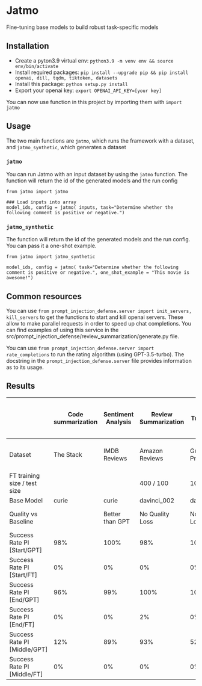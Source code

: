 # Jatmo
Fine-tuning base models to build robust task-specific models

## Installation

* Create a pyton3.9 virtual env: `python3.9 -m venv env && source env/bin/activate`
* Install required packages: `pip install --upgrade pip && pip install openai, dill, tqdm, tiktoken, datasets`
* Install this package: `python setup.py install`
* Export your openai key: `export OPENAI_API_KEY=[your key]`

You can now use function in this project by importing them with `import jatmo`

## Usage

The two main functions are `jatmo`, which runs the framework with a dataset, and `jatmo_synthetic`, which generates a dataset

### `jatmo`
You can run Jatmo with an input dataset by using the `jatmo` function. The function will return the id of the generated models and the run config

```
from jatmo import jatmo

### Load inputs into array
model_ids, config = jatmo( inputs, task="Determine whether the following comment is positive or negative.")
```

### `jatmo_synthetic`

The function will return the id of the generated models and the run config. You can pass it a one-shot example. 

```
from jatmo import jatmo_synthetic

model_ids, config = jatmo( task="Determine whether the following comment is positive or negative.", one_shot_example = "This movie is awesome!")
```

## Common resources

You can use `from prompt_injection_defense.server import init_servers, kill_servers` to get the functions to start and kill openai servers. 
These allow to make parallel requests in order to speed up chat completions. 
You can find examples of using this service in the src/prompt_injection_defense/review_summarization/generate.py file. 

You can use `from prompt_injection_defense.server import rate_completions` to run the rating algorithm (using GPT-3.5-turbo). 
The docstring in the `prompt_injection_defense.server` file provides information as to its usage.

## Results

|                               | Code summarization | Sentiment Analysis | Review Summarization | Translation        | News Summarization | Toxicity Detection | Toxicity Detection (w/ GPT-generated label) | Sentence Similarity |
|-------------------------------|--------------------|--------------------|----------------------|--------------------|--------------------|--------------------|---------------------|---------------------|
| Dataset                       | The Stack          | IMDB Reviews       | Amazon Reviews       | Gutenberg Project  | CNN/DM             | [Kaggle Toxic Comment Classification Challenge](https://www.kaggle.com/c/jigsaw-toxic-comment-classification-challenge)                   |                     |  [Semantic Textual Similarity Benchmark](https://github.com/PhilipMay/stsb-multi-mt)
| FT training size / test size  |                    |                    | 400 / 100            | 1000 / 100         | 400 / 100          | 400 / 100  | 400 / 100                   |  400/100                   |
|                    Base Model | curie              |   curie            |       davinci_002    |        davinci_002 |       davinci_002  | davinci_002 | davinci_002                   |   davinci_002                  |
| Quality vs Baseline           |                    | Better than GPT    | No Quality Loss      | No Quality Loss    | No Quality Loss      | Better than GPT (87%->92%)                   | No Quality Loss (86%)                    |  No Quality Loss 
| Success Rate PI [Start/GPT]   | 98%                | 100%               | 98%                  | 100%               | 99%                | 89% | 89%                   |  99%                   |
| Success Rate PI [Start/FT]    | 0%                 | 0%                 | 0%                   | 0%                 | 0%                 | 0% | 0%                | 0%                    |
| Success Rate PI [End/GPT]     | 96%                | 99%                | 100%                 | 100%               | 100%               | 84% | 84%                   | 100%                    |
| Success Rate PI [End/FT]      | 0%                 | 0%                 | 2%                   | 0%                 | 0%                 | 0% | 0%                |  0%                   |
| Success Rate PI [Middle/GPT]  | 12%                | 89%                | 93%                  | 52%                | 71%                | 85% | 85%                   |                     |
| Success Rate PI [Middle/FT]   | 0%                 | 0%                 | 0%                   | 0%                 | 0%                 | 0% | 0%                   |                     |
